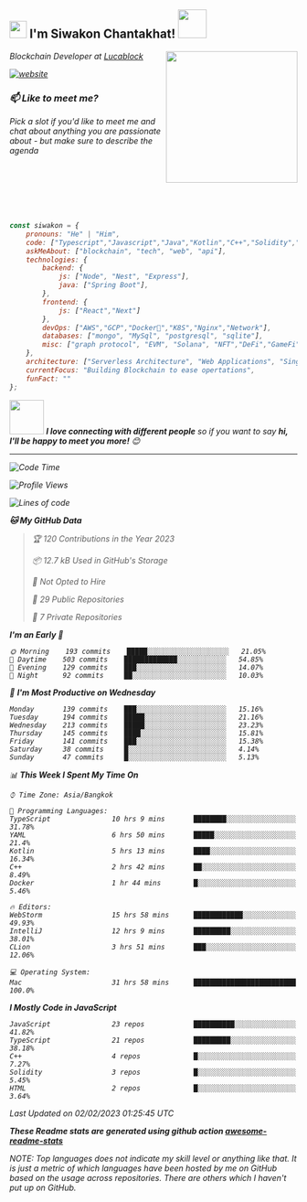 <h2><img src="https://emojis.slackmojis.com/emojis/images/1531849430/4246/blob-sunglasses.gif?1531849430" width="30"/> I'm Siwakon Chantakhat! <img src="https://media.giphy.com/media/12oufCB0MyZ1Go/giphy.gif" width="50"></h2>
<img align='right' src="https://media.giphy.com/media/M9gbBd9nbDrOTu1Mqx/giphy.gif" width="230">
<p><em>Blockchain Developer at <a href="https://www.lucablock.io/">Lucablock

[![website](https://img.shields.io/badge/Website-46a2f1.svg?&style=flat-square&logo=Google-Chrome&logoColor=white&link=https://anmolsingh.me/)](https://siwakon.dev)


### 📫 Like to meet me?

Pick a slot if you'd like to meet me and chat about anything you are passionate about - but make sure to describe the agenda
<br />
<br />
<br />
<br />
<br />
<br />
<br />
```javascript
const siwakon = {
    pronouns: "He" | "Him",
    code: ["Typescript","Javascript","Java","Kotlin","C++","Solidity","Python","SQL"],
    askMeAbout: ["blockchain", "tech", "web", "api"],
    technologies: {
        backend: {
            js: ["Node", "Nest", "Express"],
            java: ["Spring Boot"],
        },
        frontend: {
            js: ["React","Next"]
        },
        devOps: ["AWS","GCP","Docker🐳","K8S","Nginx","Network"],
        databases: ["mongo", "MySql", "postgresql", "sqlite"],
        misc: ["graph protocol", "EVM", "Solana", "NFT","DeFi","GameFi"]
    },
    architecture: ["Serverless Architecture", "Web Applications", "Single Page Applications", "Backend Development"],
    currentFocus: "Building Blockchain to ease opertations",
    funFact: ""
};
```

<img src="https://media.giphy.com/media/LnQjpWaON8nhr21vNW/giphy.gif" width="60"> <em><b>I love connecting with different people</b> so if you want to say <b>hi, I'll be happy to meet you more!</b> 😊</em>

---
<!--START_SECTION:waka-->
![Code Time](http://img.shields.io/badge/Code%20Time-1%2C008%20hrs%2021%20mins-blue)

![Profile Views](http://img.shields.io/badge/Profile%20Views-1-blue)

![Lines of code](https://img.shields.io/badge/From%20Hello%20World%20I%27ve%20Written--4%20Million%20lines%20of%20code-blue)

**🐱 My GitHub Data** 

> 🏆 120 Contributions in the Year 2023
 > 
> 📦 12.7 kB Used in GitHub's Storage 
 > 
> 🚫 Not Opted to Hire
 > 
> 📜 29 Public Repositories 
 > 
> 🔑 7 Private Repositories  
 > 
**I'm an Early 🐤** 

```text
🌞 Morning    193 commits    █████░░░░░░░░░░░░░░░░░░░░   21.05% 
🌆 Daytime    503 commits    █████████████░░░░░░░░░░░░   54.85% 
🌃 Evening    129 commits    ███░░░░░░░░░░░░░░░░░░░░░░   14.07% 
🌙 Night      92 commits     ██░░░░░░░░░░░░░░░░░░░░░░░   10.03%

```
📅 **I'm Most Productive on Wednesday** 

```text
Monday       139 commits    ███░░░░░░░░░░░░░░░░░░░░░░   15.16% 
Tuesday      194 commits    █████░░░░░░░░░░░░░░░░░░░░   21.16% 
Wednesday    213 commits    █████░░░░░░░░░░░░░░░░░░░░   23.23% 
Thursday     145 commits    ████░░░░░░░░░░░░░░░░░░░░░   15.81% 
Friday       141 commits    ███░░░░░░░░░░░░░░░░░░░░░░   15.38% 
Saturday     38 commits     █░░░░░░░░░░░░░░░░░░░░░░░░   4.14% 
Sunday       47 commits     █░░░░░░░░░░░░░░░░░░░░░░░░   5.13%

```


📊 **This Week I Spent My Time On** 

```text
⌚︎ Time Zone: Asia/Bangkok

💬 Programming Languages: 
TypeScript               10 hrs 9 mins       ████████░░░░░░░░░░░░░░░░░   31.78% 
YAML                     6 hrs 50 mins       █████░░░░░░░░░░░░░░░░░░░░   21.4% 
Kotlin                   5 hrs 13 mins       ████░░░░░░░░░░░░░░░░░░░░░   16.34% 
C++                      2 hrs 42 mins       ██░░░░░░░░░░░░░░░░░░░░░░░   8.49% 
Docker                   1 hr 44 mins        █░░░░░░░░░░░░░░░░░░░░░░░░   5.46%

🔥 Editors: 
WebStorm                 15 hrs 58 mins      ████████████░░░░░░░░░░░░░   49.93% 
IntelliJ                 12 hrs 9 mins       █████████░░░░░░░░░░░░░░░░   38.01% 
CLion                    3 hrs 51 mins       ███░░░░░░░░░░░░░░░░░░░░░░   12.06%

💻 Operating System: 
Mac                      31 hrs 58 mins      █████████████████████████   100.0%

```

**I Mostly Code in JavaScript** 

```text
JavaScript               23 repos            ██████████░░░░░░░░░░░░░░░   41.82% 
TypeScript               21 repos            █████████░░░░░░░░░░░░░░░░   38.18% 
C++                      4 repos             █░░░░░░░░░░░░░░░░░░░░░░░░   7.27% 
Solidity                 3 repos             █░░░░░░░░░░░░░░░░░░░░░░░░   5.45% 
HTML                     2 repos             █░░░░░░░░░░░░░░░░░░░░░░░░   3.64%

```



 Last Updated on 02/02/2023 01:25:45 UTC
<!--END_SECTION:waka-->

**These Readme stats are generated using github action [awesome-readme-stats](https://github.com/anmol098/waka-readme-stats)**

NOTE: Top languages does not indicate my skill level or anything like that. It is just a metric of which languages have been hosted by me on GitHub based on the usage across repositories. There are others which I haven't put up on GitHub.
<!--stackedit_data:
eyJoaXN0b3J5IjpbMTI2NjU1ODI4OCwtMTU1MDQ0NTAwOSwtMT
YyMTcyNTA5XX0=
-->
